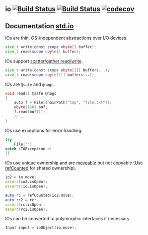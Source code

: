 ## io [![Build Status](https://travis-ci.org/MartinNowak/io.svg?branch=master)](https://travis-ci.org/MartinNowak/io) [![Build Status](https://ci.appveyor.com/api/projects/status/affs03kt2k1y48o3/branch/master?svg=true)](https://ci.appveyor.com/project/MartinNowak/io) [![codecov](https://codecov.io/gh/MartinNowak/io/branch/master/graph/badge.svg)](https://codecov.io/gh/MartinNowak/io)

## Documentation [std.io](https://martinnowak.github.io/io/std/io)

IOs are thin, OS-independent abstractions over I/O devices.
```d
size_t write(const scope ubyte[] buffer);
size_t read(scope ubyte[] buffer);
```

IOs support [scatter/gather read/write](https://en.wikipedia.org/wiki/Vectored_I/O).
```d
size_t write(const scope ubyte[][] buffers...);
size_t read(scope ubyte[][] buffers...);
```

IOs are `@safe` and `@nogc`.
```d
void read() @safe @nogc
{
    auto f = File(chainPath("tmp", "file.txt"));
    ubyte[128] buf;
    f.read(buf[]);
    // ...
}
```

IOs use exceptions for error handling.
```d
try
    File("");
catch (IOException e)
{}
```

IOs use unique ownership and are [moveable](https://dlang.org/phobos/std_algorithm_mutation.html#.move) but not copyable (Use [refCounted](https://dlang.org/phobos/std_typecons.html#refCounted) for shared ownership).
```d
io2 = io.move;
assert(io2.isOpen);
assert(!io.isOpen);

auto rc = refCounted(io2.move);
auto rc2 = rc;
assert(rc.isOpen);
assert(rc2.isOpen);
```

IOs can be converted to polymorphic interfaces if necessary.
```d
Input input = ioObject(io.move);
```

